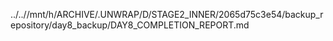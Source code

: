 ../..//mnt/h/ARCHIVE/.UNWRAP/D/STAGE2_INNER/2065d75c3e54/backup_repository/day8_backup/DAY8_COMPLETION_REPORT.md